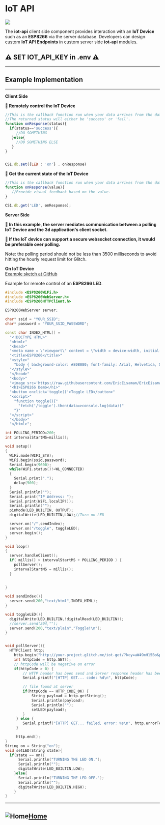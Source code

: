 # IoT API

![](https://cdn.glitch.com/e93942d2-015d-47d7-aae4-9f92f2a7d6b5%2FESP8266.png?1557526884045)

The **iot-api** client side component provides interaction with an **IoT Device** such as an **ESP8266** via the server database.  Developers can design custom **IoT API Endpoints** in custom server side **iot-api** modules.

##  ⚠️ SET IOT_API_KEY in .env ⚠️ 

____

## Example Implementation
____

**Client Side**
 
**💾 Remotely control the IoT Device**

```js
//This is the callback function run when your data arrives from the database.
//The returned status will either be 'success' or 'fail'.
function onResponse(status){
  if(status=='success'){
     //DO SOMETHING
   }else{
     //DO SOMETHING ELSE
   }
}


CS1.db.set({LED : 'on'} , onResponse)
```

**💾 Get the current state of the IoT Device**

```js
//This is the callback function run when your data arrives from the database.
function onResponse(value){
   //Provide visual feedback based on the value.
}

CS1.db.get('LED', onResponse);
```


**Server Side**
 
**💾 In this example, the server mediates communication between a polling IoT Device and the 3d application's client socket.**

**💎 If the IoT device can support a secure websocket connection, it would be preferable over polling.**

Note: the polling period should not be less than 3500 milliseconds to avoid hitting the hourly request limit for Glitch.

**On IoT Device**  
[Example sketch at GitHub](https://github.com/EricEisaman/esp8266/blob/master/ino/cs1-iot.ino)

Example for remote control of an **ESP8266 LED**.
```c++
#include <ESP8266WiFi.h>
#include <ESP8266WebServer.h>
#include <ESP8266HTTPClient.h>

ESP8266WebServer server;

char* ssid = "YOUR_SSID";
char* password = "YOUR_SSID_PASSWORD";

const char INDEX_HTML[] =
  "<!DOCTYPE HTML>"
  "<html>"
  "<head>"
  "<meta name = \"viewport\" content = \"width = device-width, initial-scale = 1.0, maximum-scale = 1.0, user-scalable=0\">"
  "<title>ESP8266</title>"
  "<style>"
    "body { background-color: #808080; font-family: Arial, Helvetica, Sans-Serif; Color: Maroon; }"
  "</style>"
  "</head>"
  "<body>"
  "<image src='https://raw.githubusercontent.com/EricEisaman/EricEisaman.github.io/master/images/eddies.png'/>"
  "<h1>ESP8266 Demo</h1>"
  "<button onclick='toggle()'>Toggle LED</button>"
  "<script>"
    "function toggle(){"
      "fetch('/toggle').then(data=>console.log(data))"
    "}"
  "</script>"
  "</body>"
  "</html>";

int POLLING_PERIOD=200; 
int intervalStartMS=millis();

void setup()
{
  WiFi.mode(WIFI_STA);
  WiFi.begin(ssid,password);
  Serial.begin(9600);
  while(WiFi.status()!=WL_CONNECTED)
  {
    Serial.print(".");
    delay(500);  
  }
  Serial.println("");
  Serial.print("IP Address: ");
  Serial.print(WiFi.localIP());
  Serial.println("");
  pinMode(LED_BUILTIN, OUTPUT); 
  digitalWrite(LED_BUILTIN,LOW);//Turn on LED

  server.on("/",sendIndex);
  server.on("/toggle", toggleLED);
  server.begin();
}

void loop()
{
  server.handleClient();
  if( millis() > intervalStartMS + POLLING_PERIOD ) {
    pollServer();
    intervalStartMS = millis();  
  }
  
  
}

void sendIndex(){
  server.send(200,"text/html",INDEX_HTML);  
}

void toggleLED(){
  digitalWrite(LED_BUILTIN,!digitalRead(LED_BUILTIN));
  //server.send(204,"");
  server.send(200,"text/plain","Toggle!\n");
}


void pollServer(){
  HTTPClient http;
    http.begin("http://your-project.glitch.me/iot-get/?key=aW49mH15Bo&prop=LED");
    int httpCode = http.GET();
    // httpCode will be negative on error
    if(httpCode > 0) {
        // HTTP header has been send and Server response header has been handled
        Serial.printf("[HTTP] GET... code: %d\n", httpCode);

        // file found at server
        if(httpCode == HTTP_CODE_OK) {
            String payload = http.getString();
            Serial.println(payload);
            Serial.println("");
            setLED(payload);
        }
     } else {
        Serial.printf("[HTTP] GET... failed, error: %s\n", http.errorToString(httpCode).c_str());
     }

     http.end(); 
}
String on = String("on");
void setLED(String state){
  if(state == on){
      Serial.println("TURNING THE LED ON.");
      Serial.println("");
      digitalWrite(LED_BUILTIN,LOW);
    }else{
      Serial.println("TURNING THE LED OFF.");
      Serial.println("");
      digitalWrite(LED_BUILTIN,HIGH);
    }
}
```


____

## ![Home](https://cdn.glitch.com/162b879e-fd42-40d9-8519-671d783b8c70%2FHome.png?v=1575814724026)[Home](../README.md)
